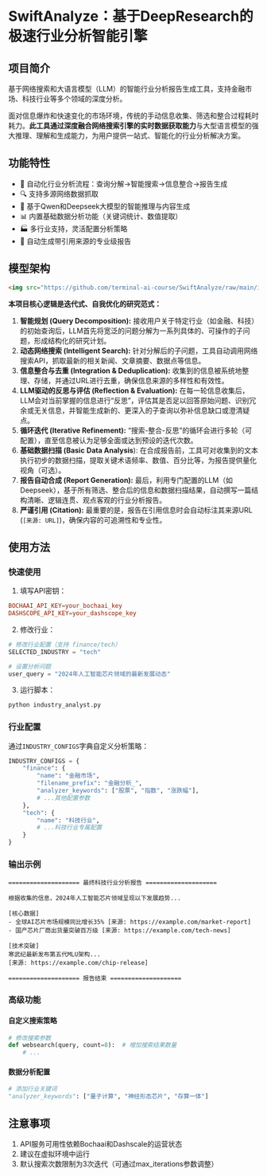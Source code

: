 # SwiftAnalyze：基于DeepResearch的极速行业分析智能引擎

## 项目简介

基于网络搜索和大语言模型（LLM）的智能行业分析报告生成工具，支持金融市场、科技行业等多个领域的深度分析。

面对信息爆炸和快速变化的市场环境，传统的手动信息收集、筛选和整合过程耗时耗力。**此工具通过深度融合网络搜索引擎的实时数据获取能力**与大型语言模型的强大推理、理解和生成能力，为用户提供一站式、智能化的行业分析解决方案。

## 功能特性

- 🚀 自动化行业分析流程：查询分解→智能搜索→信息整合→报告生成
- 🔍 支持多源网络数据抓取
- 🧠 基于Qwen和Deepseek大模型的智能推理与内容生成
- 📊 内置基础数据分析功能（关键词统计、数值提取）
- 🏭 多行业支持，灵活配置分析策略
- 📑 自动生成带引用来源的专业级报告

## 模型架构

```html
<img src="https://github.com/terminal-ai-course/SwiftAnalyze/raw/main/img/structure.png" alt="Model Architecture" width="500px">
```

**本项目核心逻辑是迭代式、自我优化的研究范式：**

1. **智能规划 (Query  Decomposition):** 接收用户关于特定行业（如金融、科技）的初始查询后，LLM首先将宽泛的问题分解为一系列具体的、可操作的子问题，形成结构化的研究计划。
2. **动态网络搜索 (Intelligent Search):** 针对分解后的子问题，工具自动调用网络搜索API，抓取最新的相关新闻、文章摘要、数据点等信息。
3. **信息整合与去重 (Integration & Deduplication):** 收集到的信息被系统地整理、存储，并通过URL进行去重，确保信息来源的多样性和有效性。
4. **LLM驱动的反思与评估 (Reflection & Evaluation):** 在每一轮信息收集后，LLM会对当前掌握的信息进行“反思”，评估其是否足以回答原始问题、识别冗余或无关信息，并智能生成新的、更深入的子查询以弥补信息缺口或澄清疑点。
5. **循环迭代 (Iterative Refinement):** “搜索-整合-反思”的循环会进行多轮（可配置），直至信息被认为足够全面或达到预设的迭代次数。
6. **基础数据扫描 (Basic** **Data Analysis**): 在合成报告前，工具可对收集到的文本执行初步的数据扫描，提取关键术语频率、数值、百分比等，为报告提供量化视角（可选）。
7. **报告自动合成 (Report Generation):** 最后，利用专门配置的LLM（如Deepseek），基于所有筛选、整合后的信息和数据扫描结果，自动撰写一篇结构清晰、逻辑连贯、观点客观的行业分析报告。
8. **严谨引用 (Citation):** 最重要的是，报告在引用信息时会自动标注其来源URL (`[来源: URL]`)，确保内容的可追溯性和专业性。

## 使用方法

### 快速使用

1. 填写API密钥：

```TOML
BOCHAAI_API_KEY=your_bochaai_key
DASHSCOPE_API_KEY=your_dashscope_key
```

2. 修改行业：

```Python
# 修改行业配置（支持 finance/tech）
SELECTED_INDUSTRY = "tech" 

# 设置分析问题
user_query = "2024年人工智能芯片领域的最新发展动态"
```

3. 运行脚本：

```Bash
python industry_analyst.py
```

### 行业配置

通过`INDUSTRY_CONFIGS`字典自定义分析策略：

```Python
INDUSTRY_CONFIGS = {
    "finance": {
        "name": "金融市场",
        "filename_prefix": "金融分析_",
        "analyzer_keywords": ["股票", "指数", "涨跌幅"],
        # ...其他配置参数
    },
    "tech": {
        "name": "科技行业",
        # ...科技行业专属配置
    }
}
```

### 输出示例

```Plain
==================== 最终科技行业分析报告 ====================

根据收集的信息，2024年人工智能芯片领域呈现以下发展趋势...

[核心数据]
- 全球AI芯片市场规模同比增长35% [来源: https://example.com/market-report]
- 国产芯片厂商出货量突破百万级 [来源: https://example.com/tech-news]

[技术突破]
寒武纪最新发布第五代MLU架构...
[来源: https://example.com/chip-release]

==================== 报告结束 ====================
```

### 高级功能

#### 自定义搜索策略

```Python
# 修改搜索参数
def websearch(query, count=8):  # 增加搜索结果数量
    # ...
```

#### 数据分析配置

```Python
# 添加行业关键词
"analyzer_keywords": ["量子计算", "神经形态芯片", "存算一体"]
```

## 注意事项

1. API服务可用性依赖Bochaai和Dashscale的运营状态
2. 建议在虚拟环境中运行
3. 默认搜索次数限制为3次迭代（可通过max_iterations参数调整）
